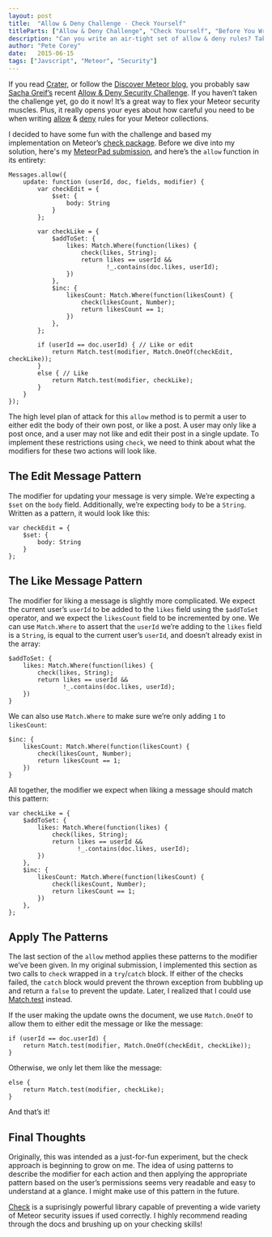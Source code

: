 ```yaml
---
layout: post
title:  "Allow & Deny Challenge - Check Yourself"
titleParts: ["Allow & Deny Challenge", "Check Yourself", "Before You Wreck Yourself"]
description: "Can you write an air-tight set of allow & deny rules? Take a look at Sacha Greif's challange, try it for yourself, and take a look at my solution."
author: "Pete Corey"
date:   2015-06-15
tags: ["Javscript", "Meteor", "Security"]
---
```


If you read [Crater](https://crater.io/), or follow the [Discover Meteor blog](https://www.discovermeteor.com/blog), you probably saw [Sacha Greif’s](https://twitter.com/SachaGreif) recent [Allow & Deny Security Challenge](https://www.discovermeteor.com/blog/allow-deny-security-challenge/). If you haven’t taken the challenge yet, go do it now! It’s a great way to flex your Meteor security muscles. Plus, it really opens your eyes about how careful you need to be when writing [allow](http://docs.meteor.com/#/full/allow) & [deny](http://docs.meteor.com/#/full/deny) rules for your Meteor collections.

I decided to have some fun with the challenge and based my implementation on Meteor’s [check package](http://docs.meteor.com/#/full/check). Before we dive into my solution, here's my [MeteorPad submission](http://meteorpad.com/pad/eFGxbRicpNuJjBb8T/Copy%20of%20Chatroom%20Security%20Challenge), and here’s the <code class="language-javascript">allow</code> function in its entirety:

<pre class="language-javascript"><code class="language-javascript">Messages.allow({
    update: function (userId, doc, fields, modifier) {
        var checkEdit = {
            $set: {
                body: String
            }
        };

        var checkLike = {
            $addToSet: {
                likes: Match.Where(function(likes) {
                    check(likes, String);
                    return likes == userId &&
                           !_.contains(doc.likes, userId);
                })
            },
            $inc: {
                likesCount: Match.Where(function(likesCount) {
                    check(likesCount, Number);
                    return likesCount == 1;
                })
            },
        };

        if (userId == doc.userId) { // Like or edit
            return Match.test(modifier, Match.OneOf(checkEdit, checkLike));
        }
        else { // Like
            return Match.test(modifier, checkLike);
        }
    }
});
</code></pre>

The high level plan of attack for this <code class="language-javascript">allow</code> method is to permit a user to either edit the body of their own post, or like a post. A user may only like a post once, and a user may not like and edit their post in a single update. To implement these restrictions using <code class="language-javascript">check</code>, we need to think about what the modifiers for these two actions will look like.

## The Edit Message Pattern

The modifier for updating your message is very simple. We’re expecting a <code class="language-*">$set</code> on the <code class="language-javascript">body</code> field. Additionally, we’re expecting <code class="language-javascript">body</code> to be a <code class="language-javascript">String</code>. Written as a pattern, it would look like this:

<pre class="language-javascript"><code class="language-javascript">var checkEdit = {
    $set: {
        body: String
    }
};
</code></pre>

## The Like Message Pattern

The modifier for liking a message is slightly more complicated. We expect the current user’s <code class="language-javascript">userId</code> to be added to the <code class="language-javascript">likes</code> field using the <code class="language-javascript">$addToSet</code> operator, and we expect the <code class="language-javascript">likesCount</code> field to be incremented by one. We can use <code class="language-javascript">Match.Where</code> to assert that the <code class="language-javascript">userId</code> we’re adding to the <code class="language-javascript">likes</code> field is a <code class="language-javascript">String</code>, is equal to the current user’s <code class="language-javascript">userId</code>, and doesn’t already exist in the array:

<pre class="language-javascript"><code class="language-javascript">$addToSet: {
    likes: Match.Where(function(likes) {
        check(likes, String);
        return likes == userId &&
               !_.contains(doc.likes, userId);
    })
}
</code></pre>

We can also use <code class="language-javascript">Match.Where</code> to make sure we’re only adding <code class="language-javascript">1</code> to <code class="language-javascript">likesCount</code>:

<pre class="language-javascript"><code class="language-javascript">$inc: {
    likesCount: Match.Where(function(likesCount) {
        check(likesCount, Number);
        return likesCount == 1;
    })
}
</code></pre>

All together, the modifier we expect when liking a message should match this pattern:

<pre class="language-javascript"><code class="language-javascript">var checkLike = {
    $addToSet: {
        likes: Match.Where(function(likes) {
            check(likes, String);
            return likes == userId &&
                   !_.contains(doc.likes, userId);
        })
    },
    $inc: {
        likesCount: Match.Where(function(likesCount) {
            check(likesCount, Number);
            return likesCount == 1;
        })
    },
};
</code></pre>

## Apply The Patterns

The last section of the <code class="language-javascript">allow</code> method applies these patterns to the modifier we’ve been given. In my original submission, I implemented this section as two calls to <code class="language-javascript">check</code> wrapped in a <code class="language-javascript">try</code>/<code class="language-javascript">catch</code> block. If either of the checks failed, the <code class="language-javascript">catch</code> block would prevent the thrown exception from bubbling up and return a <code class="language-javascript">false</code> to prevent the update. Later, I realized that I could use [Match.test](http://docs.meteor.com/#/full/match_test) instead.

If the user making the update owns the document, we use <code class="language-javascript">Match.OneOf</code> to allow them to either edit the message or like the message:

<pre class="language-javascript"><code class="language-javascript">if (userId == doc.userId) {
    return Match.test(modifier, Match.OneOf(checkEdit, checkLike));
}
</code></pre>

Otherwise, we only let them like the message:

<pre class="language-javascript"><code class="language-javascript">else {
    return Match.test(modifier, checkLike);
}
</code></pre>

And that’s it!

## Final Thoughts

Originally, this was intended as a just-for-fun experiment, but the check approach is beginning to grow on me. The idea of using patterns to describe the modifier for each action and then applying the appropriate pattern based on the user’s permissions seems very readable and easy to understand at a glance. I might make use of this pattern in the future.

[Check](http://docs.meteor.com/#/full/check_package) is a suprisingly powerful library capable of preventing a wide variety of Meteor security issues if used correctly. I highly recommend reading through the docs and brushing up on your checking skills!

